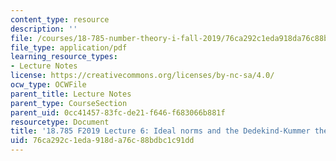 ```yaml
---
content_type: resource
description: ''
file: /courses/18-785-number-theory-i-fall-2019/76ca292c1eda918da76c88bdbc1c91dd_MIT18_785F19_lec6.pdf
file_type: application/pdf
learning_resource_types:
- Lecture Notes
license: https://creativecommons.org/licenses/by-nc-sa/4.0/
ocw_type: OCWFile
parent_title: Lecture Notes
parent_type: CourseSection
parent_uid: 0cc41457-83fc-de21-f646-f683066b881f
resourcetype: Document
title: '18.785 F2019 Lecture 6: Ideal norms and the Dedekind-Kummer theorem'
uid: 76ca292c-1eda-918d-a76c-88bdbc1c91dd
---
```

